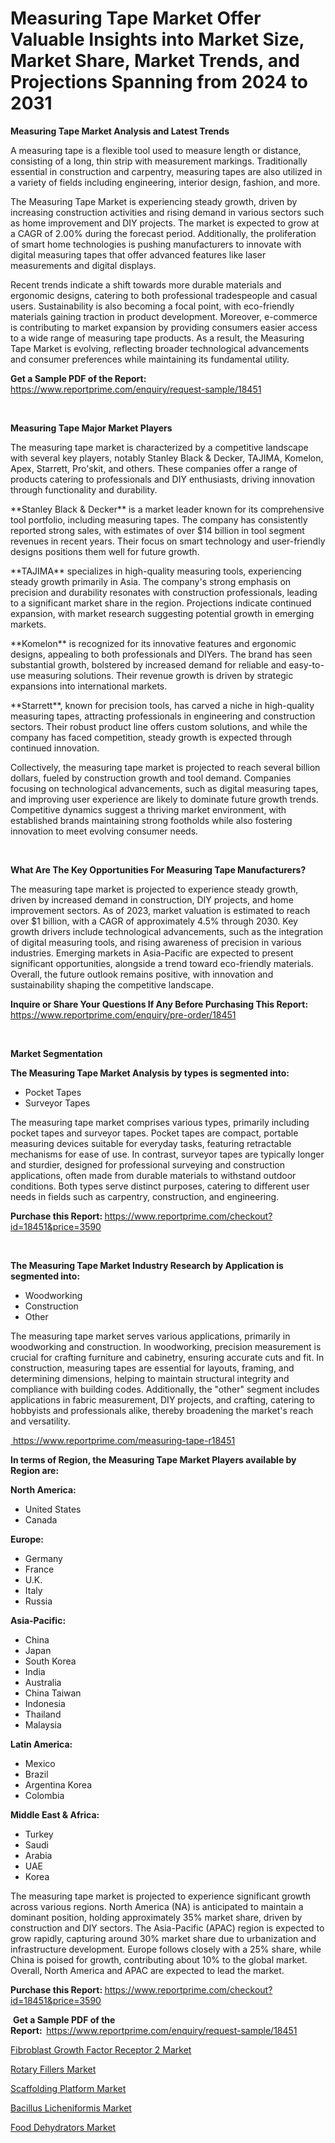 <p><h1>Measuring Tape Market Offer Valuable Insights into Market Size, Market Share, Market Trends, and Projections Spanning from 2024 to 2031</h1></p><p><strong>Measuring Tape Market Analysis and Latest Trends</strong></p>
<p><p>A measuring tape is a flexible tool used to measure length or distance, consisting of a long, thin strip with measurement markings. Traditionally essential in construction and carpentry, measuring tapes are also utilized in a variety of fields including engineering, interior design, fashion, and more.</p><p>The Measuring Tape Market is experiencing steady growth, driven by increasing construction activities and rising demand in various sectors such as home improvement and DIY projects. The market is expected to grow at a CAGR of 2.00% during the forecast period. Additionally, the proliferation of smart home technologies is pushing manufacturers to innovate with digital measuring tapes that offer advanced features like laser measurements and digital displays.</p><p>Recent trends indicate a shift towards more durable materials and ergonomic designs, catering to both professional tradespeople and casual users. Sustainability is also becoming a focal point, with eco-friendly materials gaining traction in product development. Moreover, e-commerce is contributing to market expansion by providing consumers easier access to a wide range of measuring tape products. As a result, the Measuring Tape Market is evolving, reflecting broader technological advancements and consumer preferences while maintaining its fundamental utility.</p></p>
<p><strong>Get a Sample PDF of the Report:&nbsp;</strong> <a href="https://www.reportprime.com/enquiry/request-sample/18451?utm_campaign=62&utm_medium=2&utm_source=Github&utm_content=ia&utm_term=21112024&utm_id=measuring-tape">https://www.reportprime.com/enquiry/request-sample/18451</a></p>
<p>&nbsp;</p>
<p><strong>Measuring Tape Major Market Players</strong></p>
<p><p>The measuring tape market is characterized by a competitive landscape with several key players, notably Stanley Black & Decker, TAJIMA, Komelon, Apex, Starrett, Pro'skit, and others. These companies offer a range of products catering to professionals and DIY enthusiasts, driving innovation through functionality and durability.</p><p>**Stanley Black & Decker** is a market leader known for its comprehensive tool portfolio, including measuring tapes. The company has consistently reported strong sales, with estimates of over $14 billion in tool segment revenues in recent years. Their focus on smart technology and user-friendly designs positions them well for future growth.</p><p>**TAJIMA** specializes in high-quality measuring tools, experiencing steady growth primarily in Asia. The company's strong emphasis on precision and durability resonates with construction professionals, leading to a significant market share in the region. Projections indicate continued expansion, with market research suggesting potential growth in emerging markets.</p><p>**Komelon** is recognized for its innovative features and ergonomic designs, appealing to both professionals and DIYers. The brand has seen substantial growth, bolstered by increased demand for reliable and easy-to-use measuring solutions. Their revenue growth is driven by strategic expansions into international markets.</p><p>**Starrett**, known for precision tools, has carved a niche in high-quality measuring tapes, attracting professionals in engineering and construction sectors. Their robust product line offers custom solutions, and while the company has faced competition, steady growth is expected through continued innovation.</p><p>Collectively, the measuring tape market is projected to reach several billion dollars, fueled by construction growth and tool demand. Companies focusing on technological advancements, such as digital measuring tapes, and improving user experience are likely to dominate future growth trends. Competitive dynamics suggest a thriving market environment, with established brands maintaining strong footholds while also fostering innovation to meet evolving consumer needs.</p></p>
<p>&nbsp;</p>
<p><strong>What Are The Key Opportunities For Measuring Tape Manufacturers?</strong></p>
<p><p>The measuring tape market is projected to experience steady growth, driven by increased demand in construction, DIY projects, and home improvement sectors. As of 2023, market valuation is estimated to reach over $1 billion, with a CAGR of approximately 4.5% through 2030. Key growth drivers include technological advancements, such as the integration of digital measuring tools, and rising awareness of precision in various industries. Emerging markets in Asia-Pacific are expected to present significant opportunities, alongside a trend toward eco-friendly materials. Overall, the future outlook remains positive, with innovation and sustainability shaping the competitive landscape.</p></p>
<p><strong>Inquire or Share Your Questions If Any Before Purchasing This Report:</strong> <a href="https://www.reportprime.com/enquiry/pre-order/18451?utm_campaign=62&utm_medium=2&utm_source=Github&utm_content=ia&utm_term=21112024&utm_id=measuring-tape">https://www.reportprime.com/enquiry/pre-order/18451</a></p>
<p>&nbsp;</p>
<p><strong>Market Segmentation</strong></p>
<p><strong>The Measuring Tape Market Analysis by types is segmented into:</strong></p>
<p><ul><li>Pocket Tapes</li><li>Surveyor Tapes</li></ul></p>
<p><p>The measuring tape market comprises various types, primarily including pocket tapes and surveyor tapes. Pocket tapes are compact, portable measuring devices suitable for everyday tasks, featuring retractable mechanisms for ease of use. In contrast, surveyor tapes are typically longer and sturdier, designed for professional surveying and construction applications, often made from durable materials to withstand outdoor conditions. Both types serve distinct purposes, catering to different user needs in fields such as carpentry, construction, and engineering.</p></p>
<p><strong>Purchase this Report:&nbsp;</strong><a href="https://www.reportprime.com/checkout?id=18451&price=3590&utm_campaign=62&utm_medium=2&utm_source=Github&utm_content=ia&utm_term=21112024&utm_id=measuring-tape">https://www.reportprime.com/checkout?id=18451&price=3590</a></p>
<p>&nbsp;</p>
<p><strong>The Measuring Tape Market Industry Research by Application is segmented into:</strong></p>
<p><ul><li>Woodworking</li><li>Construction</li><li>Other</li></ul></p>
<p><p>The measuring tape market serves various applications, primarily in woodworking and construction. In woodworking, precision measurement is crucial for crafting furniture and cabinetry, ensuring accurate cuts and fit. In construction, measuring tapes are essential for layouts, framing, and determining dimensions, helping to maintain structural integrity and compliance with building codes. Additionally, the "other" segment includes applications in fabric measurement, DIY projects, and crafting, catering to hobbyists and professionals alike, thereby broadening the market's reach and versatility.</p></p>
<p><a href="https://www.reportprime.com/measuring-tape-r18451?utm_campaign=62&utm_medium=2&utm_source=Github&utm_content=ia&utm_term=21112024&utm_id=measuring-tape">&nbsp;https://www.reportprime.com/measuring-tape-r18451</a></p>
<p><strong>In terms of Region, the Measuring Tape Market Players available by Region are:</strong></p>
<p>
    <p> <strong> North America: </strong>
        <ul>
            <li>United States</li>
            <li>Canada</li>
        </ul>
        </p> 
    <p> <strong> Europe: </strong>
        <ul>
            <li>Germany</li>
            <li>France</li>
            <li>U.K.</li>
            <li>Italy</li>
            <li>Russia</li>
        </ul>
        </p> 
    <p> <strong> Asia-Pacific: </strong>
        <ul>
            <li>China</li>
            <li>Japan</li>
            <li>South Korea</li>
            <li>India</li>
            <li>Australia</li>
            <li>China Taiwan</li>
            <li>Indonesia</li>
            <li>Thailand</li>
            <li>Malaysia</li>
        </ul>
        </p> 
    <p> <strong> Latin America: </strong>
        <ul>
            <li>Mexico</li>
            <li>Brazil</li>
            <li>Argentina Korea</li>
            <li>Colombia</li>
        </ul>
        </p> 
    <p> <strong> Middle East & Africa: </strong>
        <ul>
            <li>Turkey</li>
            <li>Saudi</li>
            <li>Arabia</li>
            <li>UAE</li>
            <li>Korea</li>
        </ul>
    </p>
    </p>
<p><p>The measuring tape market is projected to experience significant growth across various regions. North America (NA) is anticipated to maintain a dominant position, holding approximately 35% market share, driven by construction and DIY sectors. The Asia-Pacific (APAC) region is expected to grow rapidly, capturing around 30% market share due to urbanization and infrastructure development. Europe follows closely with a 25% share, while China is poised for growth, contributing about 10% to the global market. Overall, North America and APAC are expected to lead the market.</p></p>
<p><strong>Purchase this Report: </strong><a href="https://www.reportprime.com/checkout?id=18451&price=3590&utm_campaign=62&utm_medium=2&utm_source=Github&utm_content=ia&utm_term=21112024&utm_id=measuring-tape">https://www.reportprime.com/checkout?id=18451&price=3590</a></p>
<p>&nbsp;<strong>Get a Sample PDF of the Report:&nbsp;&nbsp;</strong><a href="https://www.reportprime.com/enquiry/request-sample/18451?utm_campaign=62&utm_medium=2&utm_source=Github&utm_content=ia&utm_term=21112024&utm_id=measuring-tape">https://www.reportprime.com/enquiry/request-sample/18451</a></p>
<p><strong></strong></p>
<p><p><a href="https://issuu.com/reportprime-2/docs/fibroblast-growth-factor-receptor-2_c7e2b11c257497?utm_campaign=62&utm_medium=2&utm_source=Github&utm_content=ia&utm_term=21112024&utm_id=measuring-tape">Fibroblast Growth Factor Receptor 2 Market</a></p><p><a href="https://www.linkedin.com/pulse/rotary-fillers-spectrum-usage-patterns-sector-evolution-2024-2031-s2dwe?utm_campaign=62&utm_medium=2&utm_source=Github&utm_content=ia&utm_term=21112024&utm_id=measuring-tape">Rotary Fillers Market</a></p><p><a href="https://github.com/WashimHussain441/Market-Research-Report-List-1/blob/main/scaffolding-platform-market.md?utm_campaign=62&utm_medium=2&utm_source=Github&utm_content=ia&utm_term=21112024&utm_id=measuring-tape">Scaffolding Platform Market</a></p><p><a href="https://issuu.com/reportprime-2/docs/bacillus-licheniformis-market-size-_4c72623595c48c?utm_campaign=62&utm_medium=2&utm_source=Github&utm_content=ia&utm_term=21112024&utm_id=measuring-tape">Bacillus Licheniformis Market</a></p><p><a href="https://github.com/SanjidaMahmud54/Market-Research-Report-List-1/blob/main/food-dehydrators-market.md?utm_campaign=62&utm_medium=2&utm_source=Github&utm_content=ia&utm_term=21112024&utm_id=measuring-tape">Food Dehydrators Market</a></p></p>